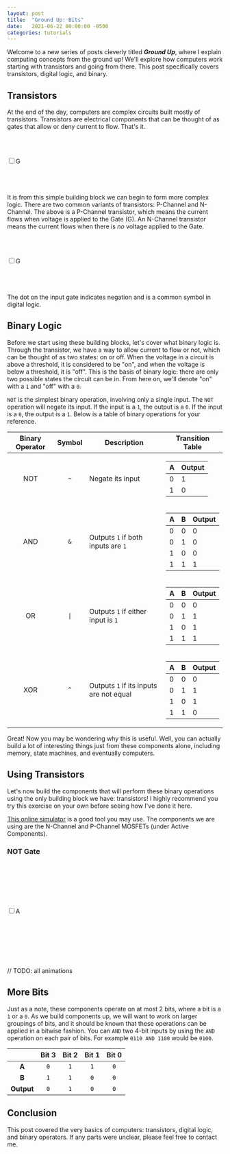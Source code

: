 ```yaml
---
layout: post
title:  "Ground Up: Bits"
date:   2021-06-22 00:00:00 -0500
categories: tutorials
---
```

<script src="https://cdnjs.cloudflare.com/ajax/libs/paper.js/0.12.15/paper-full.min.js" integrity="sha512-ovjLI1ZcZe6bw+ImQ21r+sv8q/Vwob2kq7tFidK6E1LWfi0T4uobbmpfEU1//a9h9o5Kkt+MnMWf6rWlg0EiMw==" crossorigin="anonymous" referrerpolicy="no-referrer"></script>

Welcome to a new series of posts cleverly titled ***Ground Up***,
where I explain computing concepts from the ground up! We'll explore
how computers work starting with transistors and going from there.
This post specifically covers transistors, digital logic, and binary.

## Transistors
At the end of the day, computers are complex circuits built mostly of
transistors. Transistors are electrical components that can be thought
of as gates that allow or deny current to flow. That's it.

<style type="text/css" media="all">
.gate {
    display: inline-block;
}
canvas {
    display: inline-block;
    vertical-align: middle;
    height: 120px;
}
#not {
    height: 230px;
    width: 190px;
}
</style>
<script type="text/javascript">
    window.globals = {
        pChannel: false,
        nChannel: false,
        notA: false
    };
    function updatePChannel(checkbox) {
        window.globals.pChannel = checkbox.checked;
    }
    function updateNChannel(checkbox) {
        window.globals.nChannel = checkbox.checked;
    }
    function updateNotA(checkbox) {
        window.globals.notA = checkbox.checked;
    }
</script>
<script type="text/paperscript" canvas="pchannel">
    var path = new CompoundPath();
    path.strokeColor = 'black';
    path.strokeWidth = 2;
    var anchor = new Point(70, 10);

    path.moveTo(anchor);
    path.lineBy([ 0, 24 ]);
    path.lineBy([ -30, 0 ]);
    path.lineBy([ 0, 48 ]);
    path.lineBy([ 30, 0 ]);
    path.lineBy([ 0, 24 ]);

    path.moveTo(anchor + [-35, 24]);
    path.lineBy([0, 48]);

    var gateLength = 24;
    path.moveTo(anchor + [-35 - gateLength, 48]);
    path.lineBy([gateLength, 0]);

    var drain = new PointText({
        point: anchor + [15, 10],
        justification: 'center',
        fontSize: 20,
        content: 'D'
    });
    var source = new PointText({
        point: anchor + [15, 95],
        justification: 'center',
        fontSize: 20,
        content: 'S'
    });

    var symbol = new Symbol(new Path.Circle({
        center: [0, 0],
        radius: 2,
        fillColor: 'red'
    }));
    var dots = new Array();
    for (var i = 0; i < 10; i++) {
        dots.push(symbol.place(anchor));
    }

    function onFrame(event) {
        var runOffset = window.globals.pChannel ? (event.count * 2) : 0;
        var p = path.children[0];
        for (var i = 0; i < dots.length; i++) {
            var dotOffset = 100 * i / dots.length;
            var offset = (runOffset + dotOffset) % 101;
            dots[i].position = p.getPointAt(p.length * offset / 100);
        }
    }
</script>

<p class="gate"><input type="checkbox" onclick="updatePChannel(this);"><label>G</label></p>
<canvas id="pchannel" resize></canvas>

It is from this simple building block we can begin to form more complex
logic. There are two common variants of transistors: P-Channel and
N-Channel. The above is a P-Channel transistor, which means the current flows
when voltage is applied to the Gate (G). An N-Channel transistor means the
current flows when there is *no* voltage applied to the Gate.

<script type="text/paperscript" canvas="nchannel">
    var path = new CompoundPath();
    path.strokeColor = 'black';
    path.strokeWidth = 2;
    var anchor = new Point(70, 10);

    path.moveTo(anchor);
    path.lineBy([ 0, 24 ]);
    path.lineBy([ -30, 0 ]);
    path.lineBy([ 0, 48 ]);
    path.lineBy([ 30, 0 ]);
    path.lineBy([ 0, 24 ]);

    path.moveTo(anchor + [-35, 24]);
    path.lineBy([0, 48]);

    var gateLength = 18;
    path.moveTo(anchor + [-41 - gateLength, 48]);
    path.lineBy([gateLength, 0]);

    var dot = new Path.Circle(anchor + [ -38, 48 ], 3);
    dot.strokeColor = 'black';
    dot.strokeWidth = 2;

    var drain = new PointText({
        point: anchor + [15, 10],
        justification: 'center',
        fontSize: 20,
        content: 'S'
    });
    var source = new PointText({
        point: anchor + [15, 95],
        justification: 'center',
        fontSize: 20,
        content: 'D'
    });

    var symbol = new Symbol(new Path.Circle({
        center: [0, 0],
        radius: 2,
        fillColor: 'red'
    }));
    var dots = new Array();
    for (var i = 0; i < 10; i++) {
        dots.push(symbol.place(anchor));
    }

    function onFrame(event) {
        var runOffset = window.globals.nChannel ? 0 : (event.count * 2);
        var p = path.children[0];
        for (var i = 0; i < dots.length; i++) {
            var dotOffset = 100 * i / dots.length;
            var offset = (runOffset + dotOffset) % 101;
            dots[i].position = p.getPointAt(p.length * offset / 100);
        }
    }
</script>

<p class="gate"><input type="checkbox" onclick="updateNChannel(this);"><label>G</label></p>
<canvas id="nchannel" resize></canvas>

The dot on the input gate indicates negation and is a common symbol in
digital logic.

## Binary Logic
Before we start using these building blocks, let's cover what binary
logic is.  Through the transistor, we have a way to allow current to
flow or not, which can be thought of as two states: on or off. When the
voltage in a circuit is above a threshold, it is considered to be "on",
and when the voltage is below a threshold, it is "off". This is the basis
of binary logic: there are only two possible states the circuit can be
in. From here on, we'll denote "on" with a `1` and "off" with a `0`.

`NOT` is the simplest binary operation, involving only a single input. The `NOT`
operation will negate its input. If the input is a `1`, the output is a `0`. If the
input is a `0`, the output is a `1`. Below is a table of binary operations for your
reference.

<table>
  <thead>
    <tr>
      <th style="text-align: center">Binary Operator</th>
      <th style="text-align: center">Symbol</th>
      <th>Description</th>
      <th>Transition Table</th>
    </tr>
  </thead>
  <tbody>
    <tr>
      <td style="text-align: center">NOT</td>
      <td style="text-align: center"><code class="language-plaintext highlighter-rouge">~</code></td>
      <td>Negate its input</td>
      <td><table><thead><tr><th>A</th><th>Output</th></tr></thead><tr><td>0</td><td>1</td></tr><tr><td>1</td><td>0</td></tr></table></td>
    </tr>
    <tr>
      <td style="text-align: center">AND</td>
      <td style="text-align: center"><code class="language-plaintext highlighter-rouge">&amp;</code></td>
      <td>Outputs <code class="language-plaintext highlighter-rouge">1</code> if both inputs are <code class="language-plaintext highlighter-rouge">1</code></td>
      <td><table><thead><tr><th>A</th><th>B</th><th>Output</th></tr></thead><tr><td>0</td><td>0</td><td>0</td></tr><tr><td>0</td><td>1</td><td>0</td></tr><tr><td>1</td><td>0</td><td>0</td></tr><tr><td>1</td><td>1</td><td>1</td></tr></table></td>
    </tr>
    <tr>
      <td style="text-align: center">OR</td>
      <td style="text-align: center"><code class="language-plaintext highlighter-rouge">|</code></td>
      <td>Outputs <code class="language-plaintext highlighter-rouge">1</code> if either input is <code class="language-plaintext highlighter-rouge">1</code></td>
      <td><table><thead><tr><th>A</th><th>B</th><th>Output</th></tr></thead><tr><td>0</td><td>0</td><td>0</td></tr><tr><td>0</td><td>1</td><td>1</td></tr><tr><td>1</td><td>0</td><td>1</td></tr><tr><td>1</td><td>1</td><td>1</td></tr></table></td>
    </tr>
    <tr>
      <td style="text-align: center">XOR</td>
      <td style="text-align: center"><code class="language-plaintext highlighter-rouge">^</code></td>
      <td>Outputs <code class="language-plaintext highlighter-rouge">1</code> if its inputs are not equal</td>
      <td><table><thead><tr><th>A</th><th>B</th><th>Output</th></tr></thead><tr><td>0</td><td>0</td><td>0</td></tr><tr><td>0</td><td>1</td><td>1</td></tr><tr><td>1</td><td>0</td><td>1</td></tr><tr><td>1</td><td>1</td><td>0</td></tr></table></td>
    </tr>
  </tbody>
</table>

Great! Now you may be wondering why this is useful. Well, you can actually
build a lot of interesting things just from these components alone,
including memory, state machines, and eventually computers.

## Using Transistors
Let's now build the components that will perform these binary operations
using the only building block we have: transistors! I highly recommend
you try this exercise on your own before seeing how I've done it here.

[This online simulator](https://www.falstad.com/circuit/) is a good
tool you may use.  The components we are using are the N-Channel and
P-Channel MOSFETs (under Active Components).

### NOT Gate

<script type="text/paperscript" canvas="not">
    function inputPath(anchor) {
        var path = new CompoundPath();
        path.strokeColor = 'black';
        path.strokeWidth = 2;

        // n-channel input
        path.moveTo(anchor + [-35, 24]);
        path.lineBy([0, 48]);

        var gateLength = 24;
        path.moveTo(anchor + [-35 - gateLength, 48]);
        path.lineBy([gateLength - 6, 0]);

        var dot = new Path.Circle(anchor + [ -38, 48 ], 3);
        dot.strokeColor = 'black';
        dot.strokeWidth = 2;
        path.addChild(dot);

        // p-channel input
        path.moveTo(anchor + [-35, 120]);
        path.lineBy([0, 48]);

        path.moveTo(anchor + [-35 - gateLength, 144]);
        path.lineBy([gateLength, 0]);

        // connecting line
        path.moveTo(anchor + [-35 - gateLength, 48]);
        path.lineBy([0, 96]);

        path.moveTo(anchor + [-35 - 2*gateLength, 96]);
        path.lineBy([gateLength, 0]);

        return path;
    }
    function vddPath(anchor) {
        var path = new Path();
        path.strokeColor = 'black';
        path.strokeWidth = 2;

        var outLength = 36;
        path.moveTo(anchor);
        path.lineBy([ 0, 24 ]);
        path.lineBy([ -30, 0 ]);
        path.lineBy([ 0, 48 ]);
        path.lineBy([ 30, 0 ]);
        path.lineBy([ 0, 24 ]);
        path.lineBy([ outLength, 0 ]);

        var text = new PointText({
            point: anchor + [outLength + 25, 100],
            justification: 'center',
            fontSize: 20,
            content: 'Out'
        });

        return path;
    }
    function gndPath(anchor) {
        var path = new Path();
        path.strokeColor = 'black';
        path.strokeWidth = 2;

        var outLength = 36;
        path.moveTo(anchor + [outLength, 96]);
        path.lineBy([ -outLength, 0 ]);
        path.lineBy([ 0, 24 ]);
        path.lineBy([ -30, 0 ]);
        path.lineBy([ 0, 48 ]);
        path.lineBy([ 30, 0 ]);
        path.lineBy([ 0, 24 ]);

        return path;
    }
    function vddSymbol(anchor) {
        var connectorLength = 0;

        var triangle = new Path.RegularPolygon(anchor + [0, -connectorLength - 4], 3, 10);
        triangle.strokeColor = 'black';
        triangle.strokeWidth = 2;

        var connector = new Path();
        connector.strokeColor = 'black';
        connector.strokeWidth = 2;
        connector.moveTo(anchor + [0, -connectorLength]);
        connector.lineBy([0, connectorLength]);

        var text = new PointText({
            point: anchor + [35, 0],
            justification: 'center',
            fontSize: 20,
            content: 'Vdd'
        });
    }
    function gndSymbol(anchor) {
        var connectorLength = 0;

        var connector = new CompoundPath();
        connector.strokeColor = 'black';
        connector.strokeWidth = 2;
        anchor += [0, 192];

        connector.moveTo(anchor + [-12, connectorLength]);
        connector.lineBy([24, 0]);
        connector.moveTo(anchor + [-8, connectorLength + 5]);
        connector.lineBy([16, 0]);
        connector.moveTo(anchor + [-4, connectorLength + 10]);
        connector.lineBy([8, 0]);
        connector.moveTo(anchor);
        connector.lineBy([0, connectorLength]);

        var text = new PointText({
            point: anchor + [35, 0],
            justification: 'center',
            fontSize: 20,
            content: 'Gnd'
        });
    }

    var anchor = new Point(100, 20);
    var vPath = vddPath(anchor);
    var gPath = gndPath(anchor);
    var inPath = inputPath(anchor);
    vddSymbol(anchor);
    gndSymbol(anchor);

    var symbol = new Symbol(new Path.Circle({
        center: [0, 0],
        radius: 2,
        fillColor: 'red'
    }));
    var dots = new Array();
    for (var i = 0; i < 15; i++) {
        dots.push(symbol.place(anchor));
    }

    function onFrame(event) {
        inPath.strokeColor = window.globals.notA ? 'red' : 'black';
        var p = window.globals.notA ? gPath : vPath;
        for (var i = 0; i < dots.length; i++) {
            var dotOffset = 100 * i / dots.length;
            var offset = (event.count * 2 + dotOffset) % 101;
            dots[i].position = p.getPointAt(p.length * offset / 100);
        }
    }
</script>
<p class="gate"><input type="checkbox" onclick="updateNotA(this);"><label>A</label></p>
<canvas id="not" resize></canvas>

// TODO: all animations

## More Bits
Just as a note, these components operate on at most 2 bits, where a bit
is a `1` or a `0`.  As we build components up, we will want to work on
larger groupings of bits, and it should be known that these operations
can be applied in a bitwise fashion. You can `AND` two 4-bit inputs by
using the `AND` operation on each pair of bits. For example `0110 AND
1100` would be `0100`.

| | Bit 3 | Bit 2 | Bit 1 | Bit 0 |
|:---:|:---:|:---:|:---:|:---:|
| **A** | `0` | `1` | `1` | `0` |
| **B** | `1` | `1` | `0` | `0` |
| **Output** | `0` | `1` | `0` | `0` |

## Conclusion
This post covered the very basics of computers: transistors, digital
logic, and binary operators. If any parts were unclear, please feel
free to contact me.
